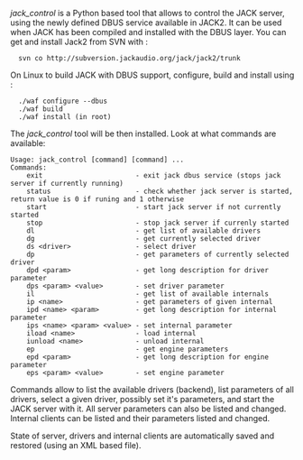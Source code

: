_jack_control_ is a Python based tool that allows to control the JACK server, using the newly defined DBUS service available in JACK2. It can be used when JACK has been compiled and installed with the DBUS layer. You can get and install Jack2 from SVN with :
	
	  svn co http://subversion.jackaudio.org/jack/jack2/trunk
	
  On Linux to build JACK with DBUS support, configure, build and install using :
	
	  ./waf configure --dbus
	  ./waf build
	  ./waf install (in root)
	

The _jack_control_ tool will be then installed. Look at what commands are available:

	
	Usage: jack_control [command] [command] ...
	Commands:
	    exit                       - exit jack dbus service (stops jack server if currently running)
	    status                     - check whether jack server is started, return value is 0 if runing and 1 otherwise
	    start                      - start jack server if not currently started
	    stop                       - stop jack server if currenly started
	    dl                         - get list of available drivers
	    dg                         - get currently selected driver
	    ds <driver>                - select driver
	    dp                         - get parameters of currently selected driver
	    dpd <param>                - get long description for driver parameter
	    dps <param> <value>        - set driver parameter
	    il                         - get list of available internals
	    ip <name>                  - get parameters of given internal
	    ipd <name> <param>         - get long description for internal parameter
	    ips <name> <param> <value> - set internal parameter
	    iload <name>               - load internal
	    iunload <name>             - unload internal
	    ep                         - get engine parameters
	    epd <param>                - get long description for engine parameter
	    eps <param> <value>        - set engine parameter
	

Commands allow to list the available drivers (backend), list parameters of all drivers, select a given driver, possibly set it's parameters, and start the JACK server with it. All server parameters can also be listed and changed. Internal clients can be listed and their parameters listed and changed.

State of server, drivers and internal clients are automatically saved and restored (using an XML based file).